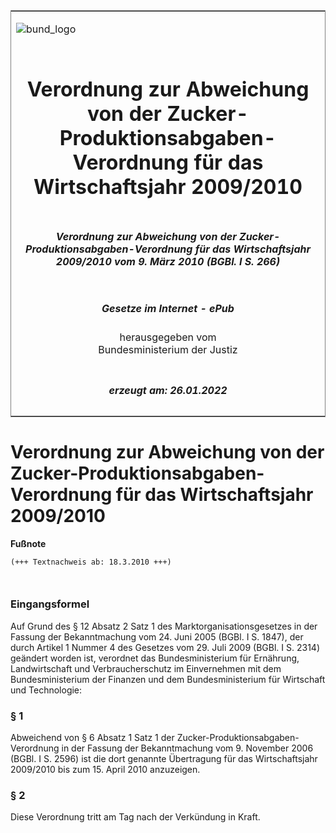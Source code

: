 <span id="DECKBLATT.html"></span>

<table border="0" frame="border" width="100%">

<tr valign="top">

<td align="left">

![bund\_logo](BfJ_2021_Web_de_de.gif)

</td>

<td align="right">

 

</td>

</tr>

<tr align="center" valign="middle">

<td colspan="2">

# Verordnung zur Abweichung von der Zucker-Produktionsabgaben-Verordnung für das Wirtschaftsjahr 2009/2010

</td>

</tr>

<tr align="center" valign="middle">

<td colspan="2">

##### Verordnung zur Abweichung von der Zucker-Produktionsabgaben-Verordnung für das Wirtschaftsjahr 2009/2010 vom 9. März 2010 (BGBl. I S. 266)

</td>

</tr>

<tr align="center" valign="middle">

<td colspan="2">

  
  

##### Gesetze im Internet - ePub  
  
herausgegeben vom  
Bundesministerium der Justiz

</td>

</tr>

<tr align="center" valign="bottom">

<td colspan="2">

  
  

##### erzeugt am: 26.01.2022

</td>

</tr>

</table>

<span id="BJNR026600010.html"></span>

# Verordnung zur Abweichung von der Zucker-Produktionsabgaben-Verordnung für das Wirtschaftsjahr 2009/2010

<div>

  
**Fußnote**

<div class="jnhtml">

<div>

<div class="jurAbsatz">

  

``` 
(+++ Textnachweis ab: 18.3.2010 +++)

 
```

</div>

</div>

</div>

</div>

<span id="BJNR026600010BJNE000100000.html"></span>

### Eingangsformel  

<div>

<div class="jnhtml">

<div>

<div class="jurAbsatz">

Auf Grund des § 12 Absatz 2 Satz 1 des Marktorganisationsgesetzes in der
Fassung der Bekanntmachung vom 24. Juni 2005 (BGBl. I S. 1847), der
durch Artikel 1 Nummer 4 des Gesetzes vom 29. Juli 2009 (BGBl. I S.
2314) geändert worden ist, verordnet das Bundesministerium für
Ernährung, Landwirtschaft und Verbraucherschutz im Einvernehmen mit dem
Bundesministerium der Finanzen und dem Bundesministerium für Wirtschaft
und Technologie:

</div>

</div>

</div>

</div>

<span id="BJNR026600010BJNE000200000.html"></span>

### § 1  

<div>

<div class="jnhtml">

<div>

<div class="jurAbsatz">

Abweichend von § 6 Absatz 1 Satz 1 der
Zucker-Produktionsabgaben-Verordnung in der Fassung der Bekanntmachung
vom 9. November 2006 (BGBl. I S. 2596) ist die dort genannte Übertragung
für das Wirtschaftsjahr 2009/2010 bis zum 15. April 2010 anzuzeigen.

</div>

</div>

</div>

</div>

<span id="BJNR026600010BJNE000300000.html"></span>

### § 2  

<div>

<div class="jnhtml">

<div>

<div class="jurAbsatz">

Diese Verordnung tritt am Tag nach der Verkündung in Kraft.

</div>

</div>

</div>

</div>
